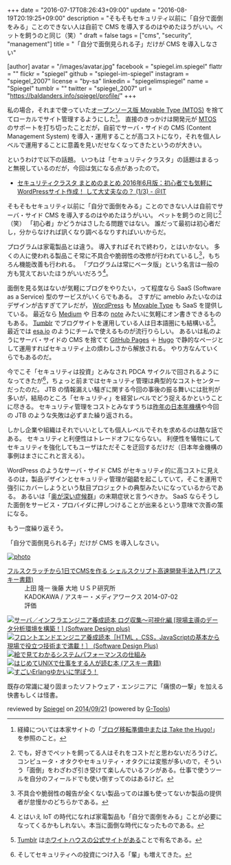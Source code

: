+++
date = "2016-07-17T08:26:43+09:00"
update = "2016-08-19T20:19:25+09:00"
description = "そもそもセキュリティ以前に「自分で面倒をみる」ことのできない人は自前で CMS を導入するのはやめたほうがいい。ペットを飼うのと同じ（笑）"
draft = false
tags = ["cms", "security", "management"]
title = "「自分で面倒見られる子」だけが CMS を導入しなさい"

[author]
  avatar = "/images/avatar.jpg"
  facebook = "spiegel.im.spiegel"
  flattr = ""
  flickr = "spiegel"
  github = "spiegel-im-spiegel"
  instagram = "spiegel_2007"
  license = "by-sa"
  linkedin = "spiegelimspiegel"
  name = "Spiegel"
  tumblr = ""
  twitter = "spiegel_2007"
  url = "https://baldanders.info/spiegel/profile/"
+++

私の場合，それまで使っていた[オープンソース版 Movable Type (MTOS)](https://www.movabletype.jp/opensource/ "Movable Type Open Source | MovableType.jp - CMSプラットフォーム Movable Type -") を捨ててローカルでサイト管理するようにした[^0]。
直接のきっかけは開発元が [MTOS](https://www.movabletype.jp/opensource/ "Movable Type Open Source | MovableType.jp - CMSプラットフォーム Movable Type -") のサポートを打ち切ったことだが，自前でサーバ・サイドの CMS (Content Management System) を導入・運用することが高コストになり，それを個人レベルで運用することに意義を見いだせなくなってきたというのが大きい。

[^0]: 経緯については本家サイトの「[ブログ移転準備中または Take the Hugo!](https://baldanders.info/spiegel/log2/000870.shtml)」を参照のこと。

というわけで以下の話題。
いつもは「セキュリティクラスタ」の話題はまるっと無視しているのだが，今回は気になる点があったので。

- [セキュリティクラスタ まとめのまとめ 2016年6月版：初心者でも気軽にWordPressサイト作成！ して大丈夫なの？ (1/3) - ＠IT](http://www.atmarkit.co.jp/ait/articles/1607/15/news015.html)

そもそもセキュリティ以前に「自分で面倒をみる」ことのできない人は自前でサーバ・サイド CMS を導入するのはやめたほうがいい。
ペットを飼うのと同じ[^1]（笑） 「初心者」かどうかはさしたる問題ではない。
誰だって最初は初心者だし，分からなければ訊くなり調べるなりすればいいからだ。

[^1]: でも，好きでペットを飼ってる人はそれをコストだと思わないだろうけど。コンピュータ・オタクやセキュリティ・オタクには変態が多いので，そういう「面倒」をわざわざ引き受けて楽しんでいるフシがある。仕事で使うツールを自分のフィールドでも使い倒すってのはあるけど。

プログラムは家電製品とは違う。
導入すればそれで終わり，とはいかない。
多くの人に使われる製品こそ常に不具合や脆弱性の改修が行われているし[^ss]，もちろん機能改善も行われる。
「プログラムは常にベータ版」という名言は一般の方も覚えておいたほうがいいだろう[^iot]。

[^ss]: 不具合や脆弱性の報告が全くない製品ってのは誰も使ってないか製品の提供者が怠慢かのどちらかである。
[^iot]: とはいえ IoT の時代になれば家電製品も「自分で面倒をみる」ことが必要になってくるかもしれない。本当に面倒な時代になったものである。

面倒を見る気はないが気軽にブログをやりたい，って程度なら SaaS (Software as a Service) 型のサービスがいくらでもある。
さすがに ameblo みたいなのはデザインが古すぎてアレだが， [WordPress](https://wordpress.com/) も [Movable Type](https://movabletype.net/) も SaaS を提供している。
最近なら [Medium](https://medium.com/) や 日本の [note](https://note.mu/) みたいに気軽にオン書きできるものもある。
[Tumblr](https://www.tumblr.com/) でブログサイトを運用している人は日本語圏にも結構いる[^t]。
最近では [esa.io](https://esa.io/ "esa.io - Expertise Sharing Archives for motivated teams.") のようにチームで使えるものが流行りらしい。
あるいは私のようにサーバ・サイドの CMS を捨てて [GitHub Pages](https://pages.github.com/ "GitHub Pages - Websites for you and your projects, hosted directly from your GitHub repository. Just edit, push, and your changes are live.") ＋ [Hugo](https://gohugo.io/ "Hugo :: A fast and modern static website engine") で静的なページとして運用すればセキュリティ上の煩わしさから解放される。
やり方なんていくらでもあるのだ。

[^t]: [Tumblr](https://www.tumblr.com/) は[ホワイトハウスの公式サイトがある](http://whitehouse.tumblr.com/ "The Official White House Tumblr")ことで有名である。

今でこそ「セキュリティは投資」とみなされ PDCA サイクルで回されるようになってきたが[^s]，ちょっと前まではセキュリティ管理は典型的なコストセンターだったのだ。
JTB の情報漏えい騒ぎに関する今回の事後の振る舞いには批判が多いが，結局のところ「セキュリティ」を経営レベルでどう捉えるかということに尽きる。
セキュリティ管理をコストとみなすうちは[昨年の日本年機構](https://baldanders.info/spiegel/log2/000850.shtml)や今回の JTB のような失敗は必ずまた繰り返される。

[^s]: そしてセキュリティへの投資につけ入る「輩」も増えてきた。

しかし企業や組織はそれでいいとしても個人レベルでそれを求めるのは酷な話である。
セキュリティと利便性はトレードオフにならない。
利便性を犠牲にしてセキュリティを強化してもユーザはただそこを迂回するだけだ（日本年金機構の事例はまさにこれと言える）。

WordPress のようなサーバ・サイド CMS がセキュリティ的に高コストに見えるのは，製品デザインとセキュリティ管理が齟齬を起こしていて，そこを運用で強引にカバーしようという駄目プロジェクトの典型みたいになっているからである。
あるいは「[奥が深い症候群](http://0xcc.net/misc/bad-knowhow.html "バッドノウハウと「奥が深い症候群」")」の末期症状と言うべきか。
SaaS ならそうした面倒をサービス・プロバイダに押しつけることが出来るという意味で次善の策になる。

もう一度繰り返そう。

「自分で面倒見られる子」だけが CMS を導入しなさい。

<div class="hreview" ><a class="item url" href="http://www.amazon.co.jp/exec/obidos/ASIN/B00LBPGFJS/baldandersinf-22/"><img src="http://ecx.images-amazon.com/images/I/51r6kpV26GL._SL160_.jpg" alt="photo" class="photo"  /></a><dl ><dt class="fn"><a class="item url" href="http://www.amazon.co.jp/exec/obidos/ASIN/B00LBPGFJS/baldandersinf-22/">フルスクラッチから1日でCMSを作る シェルスクリプト高速開発手法入門 (アスキー書籍)</a></dt><dd>上田 隆一 後藤 大地 ＵＳＰ研究所 </dd><dd>KADOKAWA / アスキー・メディアワークス 2014-07-02</dd><dd>評価<abbr class="rating" title="4"><img src="http://g-images.amazon.com/images/G/01/detail/stars-4-0.gif" alt="" /></abbr> </dd></dl><p class="similar"><a href="http://www.amazon.co.jp/exec/obidos/ASIN/B00MPDUQQI/baldandersinf-22/" target="_top"><img src="http://images.amazon.com/images/P/B00MPDUQQI.09._SCTHUMBZZZ_.jpg"  alt="サーバ／インフラエンジニア養成読本 ログ収集〜可視化編 [現場主導のデータ分析環境を構築！] (Software Design plus)"  /></a> <a href="http://www.amazon.co.jp/exec/obidos/ASIN/B00ME9TTMA/baldandersinf-22/" target="_top"><img src="http://images.amazon.com/images/P/B00ME9TTMA.09._SCTHUMBZZZ_.jpg"  alt="フロントエンドエンジニア養成読本［HTML ，CSS，JavaScriptの基本から現場で役立つ技術まで満載！］ (Software Design Plus)"  /></a> <a href="http://www.amazon.co.jp/exec/obidos/ASIN/B00LHFOTF4/baldandersinf-22/" target="_top"><img src="http://images.amazon.com/images/P/B00LHFOTF4.09._SCTHUMBZZZ_.jpg"  alt="絵で見てわかるシステムパフォーマンスの仕組み"  /></a> <a href="http://www.amazon.co.jp/exec/obidos/ASIN/B00J4KDYV4/baldandersinf-22/" target="_top"><img src="http://images.amazon.com/images/P/B00J4KDYV4.09._SCTHUMBZZZ_.jpg"  alt="はじめてUNIXで仕事をする人が読む本 (アスキー書籍)"  /></a> <a href="http://www.amazon.co.jp/exec/obidos/ASIN/B00MLUGZIS/baldandersinf-22/" target="_top"><img src="http://images.amazon.com/images/P/B00MLUGZIS.09._SCTHUMBZZZ_.jpg"  alt="すごいErlangゆかいに学ぼう！"  /></a> </p>
<p class="description" >既存の常識に凝り固まったソフトウェア・エンジニアに「痛恨の一撃」を加える快書もしくは怪書。</p>
<p class="gtools" >reviewed by <a href="#maker" class="reviewer">Spiegel</a> on <abbr class="dtreviewed" title="2014-09-21">2014/09/21</abbr> (powered by <a href="http://www.goodpic.com/mt/aws/index.html">G-Tools</a>)</p>
</div>
